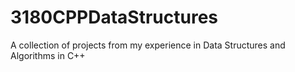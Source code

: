 # 3180CPPDataStructures

A collection of projects from my experience in Data Structures and Algorithms in C++
